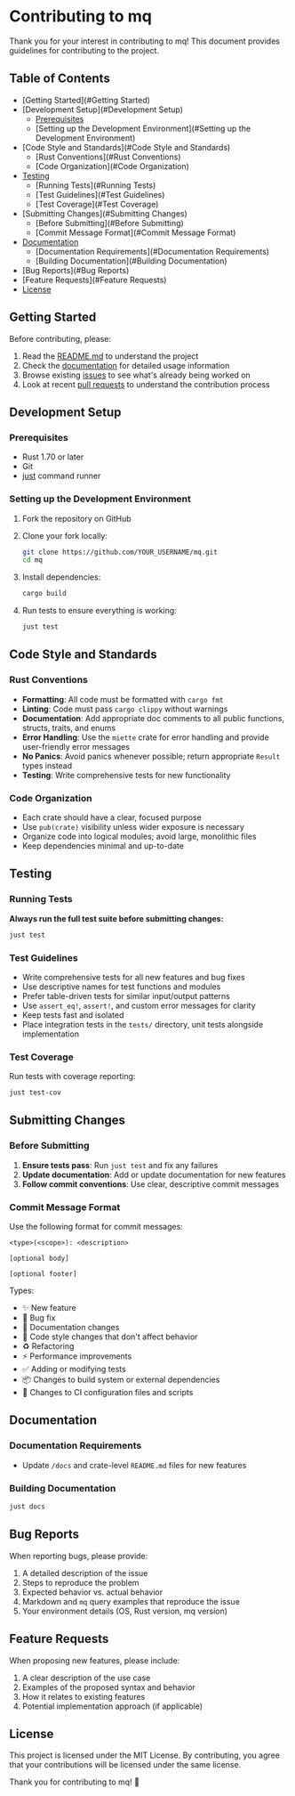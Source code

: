# Contributing to mq

Thank you for your interest in contributing to mq! This document provides guidelines for contributing to the project.

## Table of Contents

 - [Getting Started](#Getting Started)
 - [Development Setup](#Development Setup)
   - [Prerequisites](#Prerequisites)
   - [Setting up the Development Environment](#Setting up the Development Environment)
 - [Code Style and Standards](#Code Style and Standards)
   - [Rust Conventions](#Rust Conventions)
   - [Code Organization](#Code Organization)
 - [Testing](#Testing)
   - [Running Tests](#Running Tests)
   - [Test Guidelines](#Test Guidelines)
   - [Test Coverage](#Test Coverage)
 - [Submitting Changes](#Submitting Changes)
   - [Before Submitting](#Before Submitting)
   - [Commit Message Format](#Commit Message Format)
 - [Documentation](#Documentation)
   - [Documentation Requirements](#Documentation Requirements)
   - [Building Documentation](#Building Documentation)
 - [Bug Reports](#Bug Reports)
 - [Feature Requests](#Feature Requests)
 - [License](#License)

## Getting Started

Before contributing, please:

1. Read the [README.md](README.md) to understand the project
2. Check the [documentation](https://mqlang.org/book/) for detailed usage information
3. Browse existing [issues](https://github.com/harehare/mq/issues) to see what's already being worked on
4. Look at recent [pull requests](https://github.com/harehare/mq/pulls) to understand the contribution process

## Development Setup

### Prerequisites

- Rust 1.70 or later
- Git
- [just](https://github.com/casey/just) command runner

### Setting up the Development Environment

1. Fork the repository on GitHub
2. Clone your fork locally:

   ```bash
   git clone https://github.com/YOUR_USERNAME/mq.git
   cd mq
   ```

3. Install dependencies:

   ```bash
   cargo build
   ```

4. Run tests to ensure everything is working:

   ```bash
   just test
   ```

## Code Style and Standards

### Rust Conventions

- **Formatting**: All code must be formatted with `cargo fmt`
- **Linting**: Code must pass `cargo clippy` without warnings
- **Documentation**: Add appropriate doc comments to all public functions, structs, traits, and enums
- **Error Handling**: Use the `miette` crate for error handling and provide user-friendly error messages
- **No Panics**: Avoid panics whenever possible; return appropriate `Result` types instead
- **Testing**: Write comprehensive tests for new functionality

### Code Organization

- Each crate should have a clear, focused purpose
- Use `pub(crate)` visibility unless wider exposure is necessary
- Organize code into logical modules; avoid large, monolithic files
- Keep dependencies minimal and up-to-date

## Testing

### Running Tests

**Always run the full test suite before submitting changes:**

```bash
just test
```

### Test Guidelines

- Write comprehensive tests for all new features and bug fixes
- Use descriptive names for test functions and modules
- Prefer table-driven tests for similar input/output patterns
- Use `assert_eq!`, `assert!`, and custom error messages for clarity
- Keep tests fast and isolated
- Place integration tests in the `tests/` directory, unit tests alongside implementation

### Test Coverage

Run tests with coverage reporting:

```bash
just test-cov
```

## Submitting Changes

### Before Submitting

1. **Ensure tests pass**: Run `just test` and fix any failures
2. **Update documentation**: Add or update documentation for new features
3. **Follow commit conventions**: Use clear, descriptive commit messages

### Commit Message Format

Use the following format for commit messages:

```
<type>(<scope>): <description>

[optional body]

[optional footer]
```

Types:
- ✨  New feature
- 🐛  Bug fix
- 📝  Documentation changes
- 💄  Code style changes that don't affect behavior
- ♻️  Refactoring
- ⚡   Performance improvements
- ✅  Adding or modifying tests
- 📦  Changes to build system or external dependencies
- 👷  Changes to CI configuration files and scripts

## Documentation

### Documentation Requirements

- Update `/docs` and crate-level `README.md` files for new features

### Building Documentation

```bash
just docs
```

## Bug Reports

When reporting bugs, please provide:

1. A detailed description of the issue
2. Steps to reproduce the problem
3. Expected behavior vs. actual behavior
4. Markdown and `mq` query examples that reproduce the issue
5. Your environment details (OS, Rust version, mq version)

## Feature Requests

When proposing new features, please include:

1. A clear description of the use case
2. Examples of the proposed syntax and behavior
3. How it relates to existing features
4. Potential implementation approach (if applicable)

## License

This project is licensed under the MIT License. By contributing, you agree that your contributions will be licensed under the same license.

Thank you for contributing to mq! 🚀
